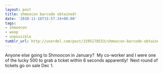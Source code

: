 ```yaml
---
layout: post
title: shmoocon barcode obtained!
date: '2010-11-16T15:57:34+00:00'
tags:
- shmoocon
- woop
- unpossible
tumblr_url: http://userdel.com/post/1595178533/shmoocon-barcode-obtained
---
```

Anyone else going to Shmoocon in January?  My co-worker and I were one of the lucky 500 to grab a ticket within 6 seconds apparently!  Next round of tickets go on sale Dec 1.

